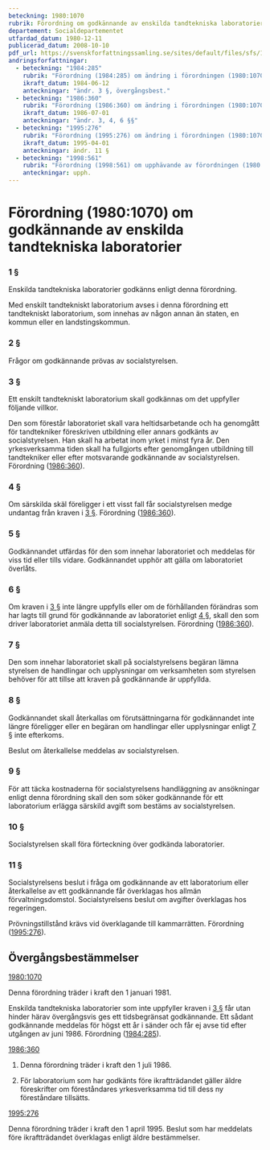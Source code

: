 ```yaml
---
beteckning: 1980:1070
rubrik: Förordning om godkännande av enskilda tandtekniska laboratorier
departement: Socialdepartementet
utfardad_datum: 1980-12-11
publicerad_datum: 2008-10-10
pdf_url: https://svenskforfattningssamling.se/sites/default/files/sfs/1980-12/SFS1980-1070.pdf
andringsforfattningar:
  - beteckning: "1984:285"
    rubrik: "Förordning (1984:285) om ändring i förordningen (1980:1070) om godkännande av enskilda tandtekniska laboratorier"
    ikraft_datum: 1984-06-12
    anteckningar: "ändr. 3 §, övergångsbest."
  - beteckning: "1986:360"
    rubrik: "Förordning (1986:360) om ändring i förordningen (1980:1070) om godkännande av enskilda tandtekniska laboratorier"
    ikraft_datum: 1986-07-01
    anteckningar: "ändr. 3, 4, 6 §§"
  - beteckning: "1995:276"
    rubrik: "Förordning (1995:276) om ändring i förordningen (1980:1070) om godkännande av enskilda tandtekniska laboratorier"
    ikraft_datum: 1995-04-01
    anteckningar: ändr. 11 §
  - beteckning: "1998:561"
    rubrik: "Förordning (1998:561) om upphävande av förordningen (1980:1070) om godkännande av enskilda tandtekniska laboratorier"
    anteckningar: upph.
---
```


# Förordning (1980:1070) om godkännande av enskilda tandtekniska laboratorier

### 1 §

Enskilda tandtekniska laboratorier godkänns enligt denna förordning.

Med enskilt tandtekniskt laboratorium avses i denna förordning ett tandtekniskt laboratorium, som innehas av någon annan än staten, en kommun eller en landstingskommun.

### 2 §

Frågor om godkännande prövas av socialstyrelsen.

### 3 §

Ett enskilt tandtekniskt laboratorium skall godkännas om det uppfyller följande villkor.

Den som förestår laboratoriet skall vara heltidsarbetande och ha genomgått för tandtekniker föreskriven utbildning eller annars godkänts av socialstyrelsen. Han skall ha arbetat inom yrket i minst fyra år. Den yrkesverksamma tiden skall ha fullgjorts efter genomgången utbildning till tandtekniker eller efter motsvarande godkännande av socialstyrelsen. Förordning ([1986:360](https://selex.se/eli/sfs/1986/360)).

### 4 §

Om särskilda skäl föreligger i ett visst fall får socialstyrelsen medge undantag från kraven i [3 §](#3). Förordning ([1986:360](https://selex.se/eli/sfs/1986/360)).

### 5 §

Godkännandet utfärdas för den som innehar laboratoriet och meddelas för viss tid eller tills vidare. Godkännandet upphör att gälla om laboratoriet överlåts.

### 6 §

Om kraven i [3 §](#3) inte längre uppfylls eller om de förhållanden förändras som har lagts till grund för godkännande av laboratoriet enligt [4 §](#4), skall den som driver laboratoriet anmäla detta till socialstyrelsen. Förordning ([1986:360](https://selex.se/eli/sfs/1986/360)).

### 7 §

Den som innehar laboratoriet skall på socialstyrelsens begäran lämna styrelsen de handlingar och upplysningar om verksamheten som styrelsen behöver för att tillse att kraven på godkännande är uppfyllda.

### 8 §

Godkännandet skall återkallas om förutsättningarna för godkännandet inte längre föreligger eller en begäran om handlingar eller upplysningar enligt [7 §](#7) inte efterkoms.

Beslut om återkallelse meddelas av socialstyrelsen.

### 9 §

För att täcka kostnaderna för socialstyrelsens handläggning av ansökningar enligt denna förordning skall den som söker godkännande för ett laboratorium erlägga särskild avgift som bestäms av socialstyrelsen.

### 10 §

Socialstyrelsen skall föra förteckning över godkända laboratorier.

### 11 §

Socialstyrelsens beslut i fråga om godkännande av ett laboratorium eller återkallelse av ett godkännande får överklagas hos allmän förvaltningsdomstol. Socialstyrelsens beslut om avgifter överklagas hos regeringen.

Prövningstillstånd krävs vid överklagande till kammarrätten. Förordning ([1995:276](https://selex.se/eli/sfs/1995/276)).

## Övergångsbestämmelser

[1980:1070](https://selex.se/eli/sfs/1980/1070)

Denna förordning träder i kraft den 1 januari 1981.

Enskilda tandtekniska laboratorier som inte uppfyller kraven i [3 §](#3) får utan hinder härav övergångsvis ges ett tidsbegränsat godkännande. Ett sådant godkännande meddelas för högst ett år i sänder och får ej avse tid efter utgången av juni 1986. Förordning ([1984:285](https://selex.se/eli/sfs/1984/285)).

[1986:360](https://selex.se/eli/sfs/1986/360)

1. Denna förordning träder i kraft den 1 juli 1986.

2. För laboratorium som har godkänts före ikraftträdandet gäller äldre föreskrifter om föreståndares yrkesverksamma tid till dess ny föreståndare tillsätts.

[1995:276](https://selex.se/eli/sfs/1995/276)

Denna förordning träder i kraft den 1 april 1995. Beslut som har meddelats före ikraftträdandet överklagas enligt äldre bestämmelser.